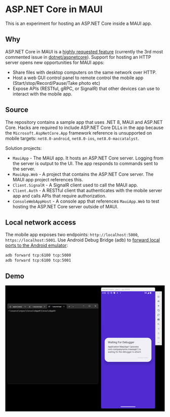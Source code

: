 # ASP.NET Core in MAUI

This is an experiment for hosting an ASP.NET Core inside a MAUI app.

## Why

ASP.NET Core in MAUI is a [highly requested feature](https://github.com/dotnet/aspnetcore/issues/35077) (currently the 3rd most commented issue in [dotnet/aspnetcore]( https://github.com/dotnet/aspnetcore)). Support for hosting an HTTP server opens new opportunities for MAUI apps:

* Share files with desktop computers on the same network over HTTP.
* Host a web GUI control panel to remote control the mobile app (Start/stop/Record/Pause/Take photo etc)
* Expose APIs (RESTful, gRPC, or SignalR) that other devices can use to interact with the mobile app.

## Source

The repository contains a sample app that uses .NET 8, MAUI and ASP.NET Core. Hacks are required to include ASP.NET Core DLLs in the app because the `Microsoft.AspNetCore.App` framework reference is unsupported on mobile targets: `net8.0-android`, `net8.0-ios`, `net8.0-maccatalyst`.

Solution projects:

* `MauiApp` - The MAUI app. It hosts an ASP.NET Core server. Logging from the server is output to the UI. The app responds to commands sent to the server.
* `MauiApp.Web` - A project that contains the ASP.NET Core server. The MAUI app project references this.
* `Client.SignalR` - A SignalR client used to call the MAUI app.
* `Client.Auth` - A RESTful client that authenticates with the mobile server app and calls APIs that require authorization.
* `ConsoleWebAppHost` - A console app that references `MauiApp.Web` to test hosting the ASP.NET Core server outside of MAUI.

## Local network access

The mobile app exposes two endpoints: `http://localhost:5000`, `https://localhost:5001`. Use Android Debug Bridge (adb) to [forward local ports to the Android emulator](https://developer.android.com/tools/adb#forwardports):

```
adb forward tcp:6100 tcp:5000
adb forward tcp:6100 tcp:5001
```

## Demo

![Using ASP.NET Core in MAUI](aspnetcore-maui.gif)
